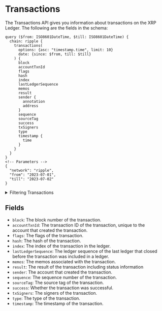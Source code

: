 # Transactions

The Transactions API gives you information about transactions on the XRP Ledger. The following are the fields in the schema:

```
query ($from: ISO8601DateTime, $till: ISO8601DateTime) {
  chain: ripple {
    transactions(
      options: {asc: "timestamp.time", limit: 10}
      date: {since: $from, till: $till}
    ) {
      block
      accountTxnId
      flags
      hash
      index
      lastLedgerSequence
      memos
      result
      sender {
        annotation
        address
      }
      sequence
      sourceTag
      success
      txSigners
      type
      timestamp {
        time
      }
    }
  }
}
<!-- Parameters -->
{
  "network": "ripple",
  "from": "2023-07-01",
  "till": "2023-07-02"
}
```

<details><summary>Filtering Transactions</summary>

- `hash`: The hash of the transaction.
- `type`: The type of the transaction.
- `time`: The timestamp of the transaction.
- `sourceTag`: The source tag of the transaction.
- `success`: Whether the transaction was successful.
- `sequence`: The sequence number of the transaction.
- `sender`: The account that created the transaction.
- `result`: The result of the transaction.
- `options`: A dictionary of options that can be used to filter the results. The following options are supported:
  - `asc` or `desc`: The field to sort the results by.
  - `limit`: The maximum number of results to return.
  - `offset`: The number of results to skip.
- `memos`: The memos associated with the transaction.
- `lastLedgerSequence`: The ledger sequence of the last ledger that closed before the transaction was included in a ledger.
- `index`: The index of the transaction in the ledger.
- `flags`: The flags of the transaction.
- `fee`: The fee of the transaction.
- `date`: The date of the transaction.
- `block`: The block number of the transaction.
- `any`: A catch-all filter (OR Logic) that can be used to filter the results by any of the other fields
- `accountTxnId`: The transaction ID of the transaction, unique to the account that created the transaction.

</details>

## Fields

- `block`: The block number of the transaction.
- `accountTxnId`: The transaction ID of the transaction, unique to the account that created the transaction.
- `flags`: The flags of the transaction.
- `hash`: The hash of the transaction.
- `index`: The index of the transaction in the ledger.
- `lastLedgerSequence`: The ledger sequence of the last ledger that closed before the transaction was included in a ledger.
- `memos`: The memos associated with the transaction.
- `result`: The result of the transaction including status information
- `sender`: The account that created the transaction.
- `sequence`: The sequence number of the transaction.
- `sourceTag`: The source tag of the transaction.
- `success`: Whether the transaction was successful.
- `txSigners`: The signers of the transaction.
- `type`: The type of the transaction.
- `timestamp`: The timestamp of the transaction.
